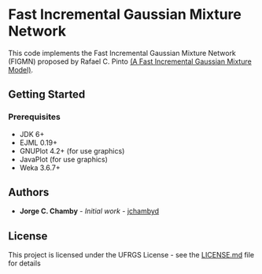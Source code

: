 # Fast Incremental Gaussian Mixture Network

This code implements the Fast Incremental Gaussian Mixture Network (FIGMN) proposed by Rafael C. Pinto [(A Fast Incremental Gaussian Mixture Model)](https://arxiv.org/abs/1506.04422).

## Getting Started

### Prerequisites

* JDK 6+
* EJML 0.19+
* GNUPlot 4.2+ (for use graphics) 
* JavaPlot (for use graphics) 
* Weka 3.6.7+

## Authors
* **Jorge C. Chamby** - *Initial work* - [jchambyd](https://github.com/jchambyd)

## License
This project is licensed under the UFRGS License - see the [LICENSE.md](LICENSE.md) file for details
